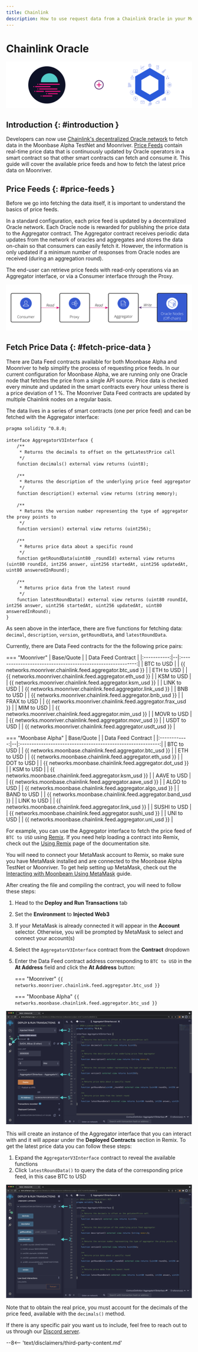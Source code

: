 ```yaml
---
title: Chainlink
description: How to use request data from a Chainlink Oracle in your Moonbeam Ethereum Dapp using smart contracts or Javascript
---
```


# Chainlink Oracle

![Chainlink Moonbeam Banner](/images/builders/integrations/oracles/chainlink/chainlink-banner.png)

## Introduction {: #introduction } 

Developers can now use [Chainlink's decentralized Oracle network](https://chain.link/) to fetch data in the Moonbase Alpha TestNet and Moonriver. [Price Feeds](https://docs.chain.link/docs/architecture-decentralized-model) contain real-time price data that is continuously updated by Oracle operators in a smart contract so that other smart contracts can fetch and consume it. This guide will cover the available price feeds and how to fetch the latest price data on Moonriver. 

## Price Feeds {: #price-feeds } 

Before we go into fetching the data itself, it is important to understand the basics of price feeds.

In a standard configuration, each price feed is updated by a decentralized Oracle network. Each Oracle node is rewarded for publishing the price data to the Aggregator contract. The Aggregator contract receives periodic data updates from the network of oracles and aggregates and stores the data on-chain so that consumers can easily fetch it. However, the information is only updated if a minimum number of responses from Oracle nodes are received (during an aggregation round).

The end-user can retrieve price feeds with read-only operations via an Aggregator interface, or via a Consumer interface through the Proxy.

![Price Feed Diagram](/images/builders/integrations/oracles/chainlink/chainlink-price-feed.png)

## Fetch Price Data {: #fetch-price-data } 

There are Data Feed contracts available for both Moonbase Alpha and Moonriver to help simplify the process of requesting price feeds. In our current configuration for Moonbase Alpha, we are running only one Oracle node that fetches the price from a single API source. Price data is checked every minute and updated in the smart contracts every hour unless there is a price deviation of 1 %. The Moonriver Data Feed contracts are updated by multiple Chainlink nodes on a regular basis.

The data lives in a series of smart contracts (one per price feed) and can be fetched with the Aggregator interface:

```
pragma solidity ^0.8.0;

interface AggregatorV3Interface {
    /**
     * Returns the decimals to offset on the getLatestPrice call
     */
    function decimals() external view returns (uint8);

    /**
     * Returns the description of the underlying price feed aggregator
     */
    function description() external view returns (string memory);

    /**
     * Returns the version number representing the type of aggregator the proxy points to
     */
    function version() external view returns (uint256);

    /**
     * Returns price data about a specific round
     */
    function getRoundData(uint80 _roundId) external view returns (uint80 roundId, int256 answer, uint256 startedAt, uint256 updatedAt, uint80 answeredInRound);

    /**
     * Returns price data from the latest round
     */
    function latestRoundData() external view returns (uint80 roundId, int256 answer, uint256 startedAt, uint256 updatedAt, uint80 answeredInRound);
}
```  

As seen above in the interface, there are five functions for fetching data: `decimal`, `description`, `version`, `getRoundData`, and `latestRoundData`.

Currently, there are Data Feed contracts for the the following price pairs:


=== "Moonriver"
    | Base/Quote  |  |                     Data Feed Contract                      |
    |:-----------:|--|:-----------------------------------------------------------:|
    | BTC to USD  |  | {{ networks.moonriver.chainlink.feed.aggregator.btc_usd }}  |
    | ETH to USD  |  | {{ networks.moonriver.chainlink.feed.aggregator.eth_usd }}  |
    | KSM to USD  |  | {{ networks.moonriver.chainlink.feed.aggregator.ksm_usd }}  |
    | LINK to USD |  | {{ networks.moonriver.chainlink.feed.aggregator.link_usd }} |
    | BNB to USD  |  | {{ networks.moonriver.chainlink.feed.aggregator.bnb_usd }}  |
    | FRAX to USD |  | {{ networks.moonriver.chainlink.feed.aggregator.frax_usd }} |
    | MIM to USD  |  | {{ networks.moonriver.chainlink.feed.aggregator.mim_usd }}  |
    | MOVR to USD |  | {{ networks.moonriver.chainlink.feed.aggregator.movr_usd }} |
    | USDT to USD |  | {{ networks.moonriver.chainlink.feed.aggregator.usdt_usd }} |
    
=== "Moonbase Alpha"
    |  Base/Quote  |  |                     Data Feed Contract                      |
    |:------------:|--|:-----------------------------------------------------------:|
    |  BTC to USD  |  |  {{ networks.moonbase.chainlink.feed.aggregator.btc_usd }}  |
    |  ETH to USD  |  |  {{ networks.moonbase.chainlink.feed.aggregator.eth_usd }}  |
    |  DOT to USD  |  |  {{ networks.moonbase.chainlink.feed.aggregator.dot_usd }}  |
    |  KSM to USD  |  |  {{ networks.moonbase.chainlink.feed.aggregator.ksm_usd }}  |
    | AAVE to USD  |  | {{ networks.moonbase.chainlink.feed.aggregator.aave_usd }}  |
    | ALGO to USD  |  | {{ networks.moonbase.chainlink.feed.aggregator.algo_usd }}  |
    | BAND to USD  |  | {{ networks.moonbase.chainlink.feed.aggregator.band_usd }}  |
    | LINK to USD  |  | {{ networks.moonbase.chainlink.feed.aggregator.link_usd }}  |
    | SUSHI to USD |  | {{ networks.moonbase.chainlink.feed.aggregator.sushi_usd }} |
    |  UNI to USD  |  |  {{ networks.moonbase.chainlink.feed.aggregator.uni_usd }}  |

For example, you can use the Aggregator interface to fetch the price feed of `BTC to USD` using [Remix](https://remix.ethereum.org/). If you need help loading a contract into Remix, check out the [Using Remix](/builders/interact/remix/) page of the documentation site.

You will need to connect your MetaMask account to Remix, so make sure you have MetaMask installed and are connected to the Moonbase Alpha TestNet or Moonriver. To get help setting up MetaMask, check out the [Interacting with Moonbeam Using MetaMask](/tokens/connect/metamask/#install-the-metamask-extension) guide.

After creating the file and compiling the contract, you will need to follow these steps:

1. Head to the **Deploy and Run Transactions** tab
2. Set the **Environment** to **Injected Web3**
3. If your MetaMask is already connected it will appear in the **Account** selector. Otherwise, you will be prompted by MetaMask to select and connect your account(s)
4. Select the `AggregatorV3Interface` contract from the **Contract** dropdown
5. Enter the Data Feed contract address corresponding to `BTC to USD` in the **At Address** field and click the **At Address** button:

    === "Moonriver"
        ```
        {{ networks.moonriver.chainlink.feed.aggregator.btc_usd }}
        ```

    === "Moonbase Alpha"
        ```
        {{ networks.moonbase.chainlink.feed.aggregator.btc_usd }}
        ```

![Load the Chainlink Price Feed Aggregator Interface on Moonriver](/images/builders/integrations/oracles/chainlink/chainlink-1.png)

This will create an instance of the Aggregator interface that you can interact with and it will appear under the **Deployed Contracts** section in Remix. To get the latest price data you can follow these steps:

1. Expand the `AggregatorV3Interface` contract to reveal the available functions
2. Click `latestRoundData()` to query the data of the corresponding price feed, in this case BTC to USD

![Interact with the Chainlink Price Feed Aggregator Interface on Moonriver](/images/builders/integrations/oracles/chainlink/chainlink-2.png)

Note that to obtain the real price, you must account for the decimals of the price feed, available with the `decimals()` method.

If there is any specific pair you want us to include, feel free to reach out to us through our [Discord server](https://discord.com/invite/PfpUATX).

--8<-- 'text/disclaimers/third-party-content.md'